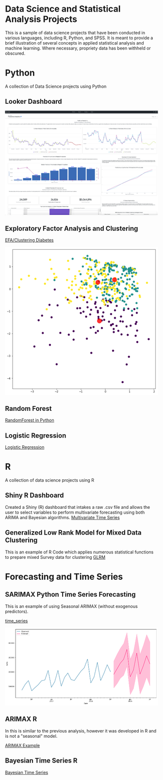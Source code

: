# Data Science and Statistical Analysis Projects

This is a sample of data science projects that have been conducted in various languages, including R, Python, and SPSS.  It is meant to provide a brief illustration of several concepts in applied statistical analysis and machine learning.  Where necessary, propriety data has been withheld or obscured.

# Python 
A collection of Data Science projects using Python

## Looker Dashboard
![Looker Dashboard](Looker_Dashboard.png)

## Exploratory Factor Analysis and Clustering

[EFA/Clustering Diabetes](diabetes_data_reduction_clustering.ipynb)

![clusterplot](data/d_cluster.png)

## Random Forest 

[RandomForest in Python](RandomForest.ipynb)

## Logistic Regression 
[Logistic Regression](Logistic_Regression.ipynb)



# R
A collection of data science projects using R

## Shiny R Dashboard 
Created a Shiny (R) dashboard that intakes a raw .csv file and allows the user to select variables to perform multivariate forecasting using both ARIMA and Bayesian algorithms. 
[Multivariate Time Series](http://ryanclukey.shinyapps.io/MV_forecast)


## Generalized Low Rank Model for Mixed Data Clustering
This is an example of R Code which applies numerous statistical functions to prepare mixed Survey data for clustering
[GLRM](GLRM.md)


# Forecasting and Time Series 

## SARIMAX Python Time Series Forecasting
This is an example of using Seasonal ARIMAX (without exogenous predictors).  

[time_series](timeseries.ipynb)

![timeseriesplot](time_seriespy.png)
      
## ARIMAX R
In this is similar to the previous analysis, however it was developed in R and is not a "seasonal" model.

[ARIMAX Example](ARIMAX.ipynb) 

## Bayesian Time Series R
[Bayesian Time Series](Bayesiantimeseries.ipynb)



